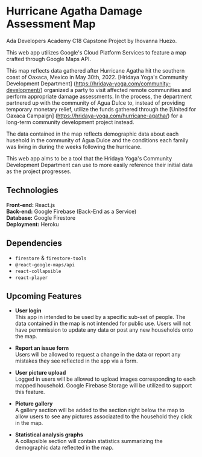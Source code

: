 # Hurricane Agatha Damage Assessment Map
Ada Developers Academy C18 Capstone Project by Ihovanna Huezo.

This web app utilizes Google's Cloud Platform Services to feature a map crafted 
through Google Maps API.

This map reflects data gathered after Hurricane Agatha hit the southern coast of
Oaxaca, Mexico in May 30th, 2022. [Hridaya Yoga's Community Development Department] 
(https://hridaya-yoga.com/community-development/) organized
a party to visit affected remote communities and perform appropriate damage assessments.
In the process, the department partnered up with the community of Agua Dulce to, 
instead of providing temporary monetary relief, utilize the funds gathered through
the [United for Oaxaca Campaign] (https://hridaya-yoga.com/hurricane-agatha/)
for a long-term community development project instead.

The data contained in the map reflects demographic data about each husehold in the
community of Agua Dulce and the conditions each family was living in during the weeks
following the hurricane. 

This web app aims to be a tool that the Hridaya Yoga's Community Development Department
can use to more easily reference their initial data as the project progresses. 


## Technologies
**Front-end:** React.js  
**Back-end:** Google Firebase (Back-End as a Service)  
**Database:** Google Firestore  
**Deployment:** Heroku  

## Dependencies
- `firestore` & `firestore-tools`
- `@react-google-maps/api`
- `react-collapsible`
- `react-player`

## Upcoming Features
- **User login**  
    This app in intended to be used by a specific sub-set of people. The data contained in
    the map is not intended for public use. Users will not have permmission to update any
    data or post any new households onto the map.

- **Report an issue form**  
    Users will be allowed to request a change in the data or report any mistakes they see
    reflected in the app via a form. 

- **User picture upload**  
    Logged in users will be allowed to upload images corresponding to each mapped household.
    Google Firebase Storage will be utilized to support this feature.

- **Picture gallery**  
    A gallery section will be added to the section right below the map to allow users to 
    see any pictures associaated to the household they click in the map.

- **Statistical analysis graphs**  
    A collapsible section will contain statistics summarizing the demographic data reflected
    in the map.
